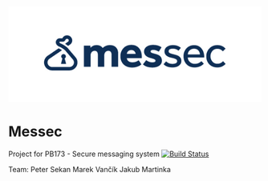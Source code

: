 ![Messec](https://raw.githubusercontent.com/psekan/Messec/master/other/messec_logo_github.jpg)
# Messec
Project for PB173 - Secure messaging system [![Build Status](https://travis-ci.org/psekan/Messec.svg?branch=master)](https://travis-ci.org/psekan/Messec)

Team:
Peter Sekan
Marek Vančík
Jakub Martinka
